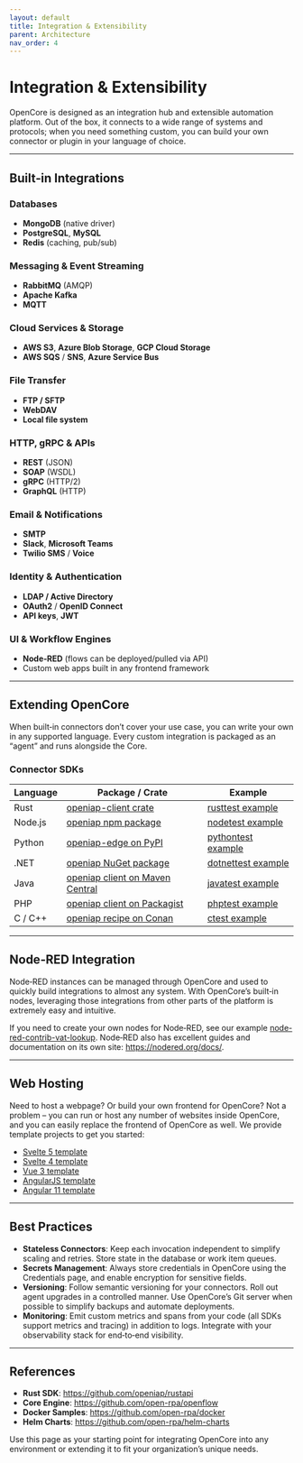 ```yaml
---
layout: default
title: Integration & Extensibility
parent: Architecture
nav_order: 4
---
```


# Integration & Extensibility

OpenCore is designed as an integration hub and extensible automation platform. Out of the box, it connects to a wide range of systems and protocols; when you need something custom, you can build your own connector or plugin in your language of choice.

---

## Built‑in Integrations

### Databases
- **MongoDB** (native driver)  
- **PostgreSQL**, **MySQL**  
- **Redis** (caching, pub/sub)  

### Messaging & Event Streaming
- **RabbitMQ** (AMQP)  
- **Apache Kafka**  
- **MQTT**  

### Cloud Services & Storage
- **AWS S3**, **Azure Blob Storage**, **GCP Cloud Storage**  
- **AWS SQS** / **SNS**, **Azure Service Bus**  

### File Transfer
- **FTP / SFTP**  
- **WebDAV**  
- **Local file system**  

### HTTP, gRPC & APIs
- **REST** (JSON)  
- **SOAP** (WSDL)  
- **gRPC** (HTTP/2)  
- **GraphQL** (HTTP)  

### Email & Notifications
- **SMTP**  
- **Slack**, **Microsoft Teams**  
- **Twilio SMS** / **Voice**  

### Identity & Authentication
- **LDAP / Active Directory**  
- **OAuth2** / **OpenID Connect**  
- **API keys**, **JWT**  

### UI & Workflow Engines
- **Node‑RED** (flows can be deployed/pulled via API)  
- Custom web apps built in any frontend framework  

---

## Extending OpenCore

When built‑in connectors don’t cover your use case, you can write your own in any supported language. Every custom integration is packaged as an “agent” and runs alongside the Core.

### Connector SDKs

| Language   | Package / Crate                                                                 | Example                                      |
|------------|---------------------------------------------------------------------------------|----------------------------------------------|
| Rust       | [openiap-client crate](https://crates.io/crates/openiap-client)                  | [rusttest example](https://github.com/skadefro/rusttest)        |
| Node.js    | [openiap npm package](https://www.npmjs.com/package/openiap)                     | [nodetest example](https://github.com/skadefro/nodetest)        |
| Python     | [openiap-edge on PyPI](https://pypi.org/project/openiap-edge/)                  | [pythontest example](https://github.com/skadefro/pythontest)     |
| .NET       | [openiap NuGet package](https://www.nuget.org/packages/openiap/)                | [dotnettest example](https://github.com/skadefro/dotnettest)     |
| Java       | [openiap client on Maven Central](https://central.sonatype.com/artifact/io.openiap/client) | [javatest example](https://github.com/skadefro/javatest)        |
| PHP        | [openiap client on Packagist](https://packagist.org/packages/openiap/client)    | [phptest example](https://github.com/skadefro/phptest)          |
| C / C++    | [openiap recipe on Conan](https://conan.io/center/recipes/openiap)               | [ctest example](https://github.com/skadefro/ctest)              |

---

## Node‑RED Integration

Node‑RED instances can be managed through OpenCore and used to quickly build integrations to almost any system. With OpenCore’s built‑in nodes, leveraging those integrations from other parts of the platform is extremely easy and intuitive.

If you need to create your own nodes for Node‑RED, see our example [node-red-contrib-vat-lookup](https://github.com/open-rpa/node-red-contrib-vat-lookup). Node‑RED also has excellent guides and documentation on its own site: https://nodered.org/docs/.

---

## Web Hosting

Need to host a webpage? Or build your own frontend for OpenCore? Not a problem – you can run or host any number of websites inside OpenCore, and you can easily replace the frontend of OpenCore as well. We provide template projects to get you started:

- [Svelte 5 template](https://github.com/openiap/core-web)  
- [Svelte 4 template](https://github.com/openiap/core-web-arch)  
- [Vue 3 template](https://github.com/openiap/vue3-web-template)  
- [AngularJS template](https://github.com/open-rpa/openflow-web)  
- [Angular 11 template](https://github.com/open-rpa/openflow-web-angular11-template)  

---

## Best Practices

- **Stateless Connectors**: Keep each invocation independent to simplify scaling and retries. Store state in the database or work item queues.  
- **Secrets Management**: Always store credentials in OpenCore using the Credentials page, and enable encryption for sensitive fields.  
- **Versioning**: Follow semantic versioning for your connectors. Roll out agent upgrades in a controlled manner. Use OpenCore’s Git server when possible to simplify backups and automate deployments.  
- **Monitoring**: Emit custom metrics and spans from your code (all SDKs support metrics and tracing) in addition to logs. Integrate with your observability stack for end‑to‑end visibility.

---

## References

- **Rust SDK**: https://github.com/openiap/rustapi  
- **Core Engine**: https://github.com/open-rpa/openflow  
- **Docker Samples**: https://github.com/open-rpa/docker  
- **Helm Charts**: https://github.com/open-rpa/helm-charts  

Use this page as your starting point for integrating OpenCore into any environment or extending it to fit your organization’s unique needs.